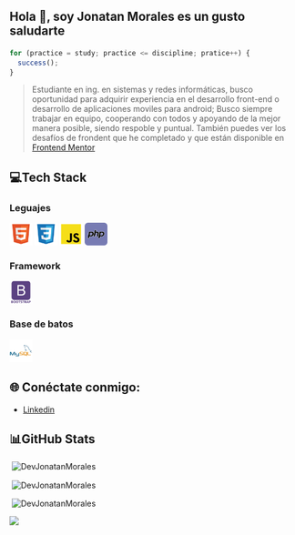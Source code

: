 ## **Hola 👋, soy Jonatan Morales es un gusto saludarte**

```js
for (practice = study; practice <= discipline; pratice++) {
  success();
}
```

> Estudiante en ing. en sistemas y redes informáticas, busco oportunidad para adquirir experiencia en el desarrollo front-end o desarrollo de aplicaciones moviles para android; Busco siempre trabajar en equipo, cooperando con todos y apoyando de la mejor manera posible, siendo respoble y puntual. También puedes ver los desafíos de frondent que he completado y que están disponible en [Frontend Mentor](https://www.frontendmentor.io/profile/DevJonatanMorales)

## 💻Tech Stack

### Leguajes

[<img src="./img/html_icon.svg" alt="HTML5" width="40" height="40"/>](#)
[<img src="./img/css_icon.svg" alt="CSS3" width="40" height="40"/>](#)
[<img src="./img/js_icon.svg" alt="Javascript" width="40" height="40"/>](#)
[<img src="./img/php_icon.svg" alt="PHP" width="40" height="40"/>](#)

### Framework

[<img src="./img/bootstrap_icon.svg" alt="Bootstrap" background-color="#FFF" width="40" height="40"/>](#)

### Base de batos

[<img src="./img/mysql_icon.png" alt="MySql" width="40" height="40"/>](#)

## 🌐 Conéctate conmigo:

- [Linkedin](https://www.linkedin.com/in/jonatan-morales-7b4617232/)

## 📊GitHub Stats

<p>&nbsp;<img align="center" src="https://github-readme-stats.vercel.app/api/top-langs?username=DevJonatanMorales&show_icons=true&title_color=1e2735&text_color=405472&bg_color=e1e6ee&locale=en" alt="DevJonatanMorales" /></p>

<p>&nbsp;<img align="center" src="https://github-readme-streak-stats.herokuapp.com/?user=DevJonatanMorales&show_icons=true&title_color=1e2735&text_color=405472&bg_color=e1e6ee&locale=en" alt="DevJonatanMorales" /></p>

<p>&nbsp;<img align="center" src="https://github-readme-stats.vercel.app/api?username=DevJonatanMorales&show_icons=true&title_color=1e2735&text_color=405472&bg_color=e1e6ee&locale=en" alt="DevJonatanMorales" /></p>

[![](https://visitcount.itsvg.in/api?id=DevJonatanMorales&icon=0&color=0)](https://visitcount.itsvg.in)
